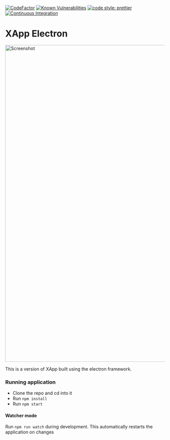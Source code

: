[![CodeFactor](https://www.codefactor.io/repository/github/ksg-it/xapp-electron/badge)](https://www.codefactor.io/repository/github/ksg-it/xapp-electron)
[![Known Vulnerabilities](https://snyk.io/test/github/KSG-IT/XApp-Electron/badge.svg?targetFile=package.json)](https://snyk.io/test/github/KSG-IT/XApp-Electron?targetFile=package.json)
[![code style: prettier](https://img.shields.io/badge/code_style-prettier-ff69b4.svg?style=flat-square)](https://github.com/prettier/prettier)
[![Continuous Integration](https://github.com/KSG-IT/XApp-Electron/workflows/Electron%20CI/badge.svg)](https://github.com/KSG-IT/XApp-Electron/actions?query=branch%3Amaster)

# XApp Electron

<img width="1000" alt="Screenshot" src="https://user-images.githubusercontent.com/6738930/58763842-c762b400-8560-11e9-8764-384f6f25eb9a.png">

This is a version of XApp built using the electron framework.

### Running application

- Clone the repo and cd into it
- Run `npm install`
- Run `npm start`


#### Watcher mode
Run `npm run watch` during development. This automatically restarts the application on changes

